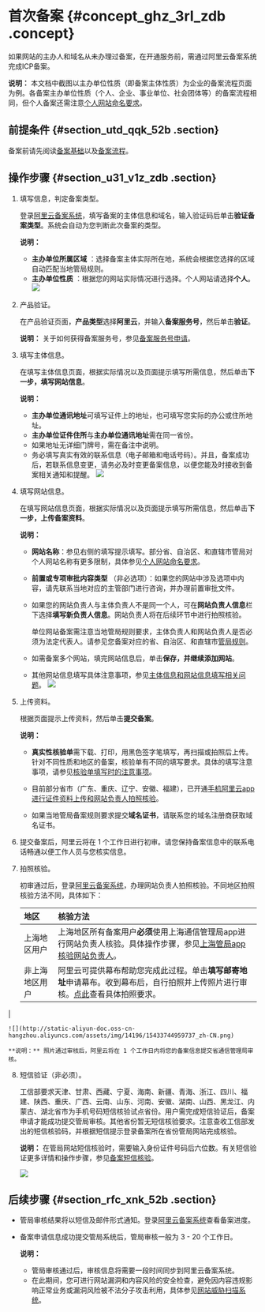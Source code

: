 # 首次备案 {#concept_ghz_3rl_zdb .concept}

如果网站的主办人和域名从未办理过备案，在开通服务前，需通过阿里云备案系统完成ICP备案。

**说明：** 本文档中截图以主办单位性质（即备案主体性质）为企业的备案流程页面为例。各备案主办单位性质（个人、企业、事业单位、社会团体等）的备案流程相同，但个人备案还需注意[个人网站命名要求](../../../../intl.zh-CN/常见问题/填写主体信息和网站信息.md#section_rdk_mvr_zdb)。

## 前提条件 {#section_utd_qqk_52b .section}

备案前请先阅读[备案基础](../../../../intl.zh-CN/产品简介/备案基础.md#)以及[备案流程](intl.zh-CN/备案流程/备案引导.md#section_tcc_bds_s2b)。

## 操作步骤 {#section_u31_v1z_zdb .section}

1.  填写信息，判定备案类型。

    登录[阿里云备案系统](https://beian.aliyun.com/order/selfBaIndex.htm)，填写备案的主体信息和域名，输入验证码后单击**验证备案类型**。系统会自动为您判断此次备案的类型。

    **说明：** 

    -   **主办单位所属区域** ：选择备案主体实际所在地，系统会根据您选择的区域自动匹配当地管局规则。
    -   **主办单位性质** ：根据您的网站实际情况进行选择。个人网站请选择**个人**。
    ![](http://static-aliyun-doc.oss-cn-hangzhou.aliyuncs.com/assets/img/14196/15433744959743_zh-CN.png)

2.  产品验证。

    在产品验证页面，**产品类型**选择**阿里云**，并输入**备案服务号**，然后单击**验证**。

    **说明：** 关于如何获得备案服务号，参见[备案服务号申请](intl.zh-CN/备案流程/申请备案服务号.md#)。

3.  填写主体信息。

    在填写主体信息页面，根据实际情况以及页面提示填写所需信息，然后单击**下一步，填写网站信息**。

    **说明：** 

    -   **主办单位通讯地址**可填写证件上的地址，也可填写您实际的办公或住所地址。
    -   **主办单位证件住所**与**主办单位通讯地址**需在同一省份。
    -   如果地址无详细门牌号，需在备注中说明。
    -   务必填写真实有效的联系信息（电子邮箱和电话号码）。并且，备案成功后，若联系信息变更，请务必及时变更备案信息，以便您能及时接收到备案相关通知和提醒。
    ![](http://static-aliyun-doc.oss-cn-hangzhou.aliyuncs.com/assets/img/14196/15433744959716_zh-CN.png)

4.  填写网站信息。

    在填写网站信息页面，根据实际情况以及页面提示填写所需信息，然后单击**下一步，上传备案资料**。

    **说明：** 

    -   **网站名称**：参见右侧的填写提示填写。部分省、自治区、和直辖市管局对个人网站名称有更多限制，具体参见[个人网站命名要求](../../../../intl.zh-CN/常见问题/填写主体信息和网站信息.md#section_rdk_mvr_zdb)。
    -   **前置或专项审批内容类型** （非必选项）：如果您的网站中涉及选项中内容，请先联系当地对应的主管部门进行咨询，并办理前置审批文件。
    -   如果您的网站负责人与主体负责人不是同一个人，可在**网站负责人信息**栏下选择**填写新负责人信息**。网站负责人将在后续环节中进行拍照核验。

        单位网站备案需注意当地管局规则要求，主体负责人和网站负责人是否必须为法定代表人。请参见您备案对应的省、自治区、和直辖市[管局规则](../../../../intl.zh-CN/管局规则/各地区管局备案规则.md)。

    -   如需备案多个网站，填完网站信息后，单击**保存，并继续添加网站**。
    -   其他网站信息填写具体注意事项，参见[主体信息和网站信息填写相关问题](../../../../intl.zh-CN/常见问题/填写主体信息和网站信息.md#section_hxd_kvr_zdb)。
    ![](http://static-aliyun-doc.oss-cn-hangzhou.aliyuncs.com/assets/img/14196/15433744959724_zh-CN.png)

5.  上传资料。

    根据页面提示上传资料，然后单击**提交备案**。

    **说明：** 

    -   **真实性核验单**需下载、打印，用黑色签字笔填写，再扫描或拍照后上传。针对不同性质和地区的备案，核验单有不同的填写要求。具体的填写注意事项，请参见[核验单填写时的注意事项](../../../../intl.zh-CN/常见问题/上传资料.md#section_z2v_rbt_zdb)。
    -   目前部分省市（广东、重庆、辽宁、安徽、福建），已开通[手机阿里云app进行证件资料上传和网站负责人拍照核验](../../../../intl.zh-CN/常见问题/上传资料.md#)。

    -   如果当地管局备案规则要求提交**域名证书**，请联系您的域名注册商获取域名证书。
6.  提交备案后，阿里云将在 1 个工作日进行初审。请您保持备案信息中的联系电话畅通以便工作人员与您核实信息。
7.  拍照核验。

    初审通过后，登录[阿里云备案系统](https://beian.aliyun.com/order/selfBaIndex.htm)，办理网站负责人拍照核验。不同地区拍照核验方法不同，具体如下：

    |地区|核验方法|
    |:-|:---|
    |上海地区用户|上海地区所有备案用户**必须**使用上海通信管理局app进行网站负责人核验。具体操作步骤，参见[上海管局app核验网站负责人](intl.zh-CN/备案流程/上海地区通过手机app核验网站负责人.md#)。|
    |非上海地区用户|阿里云可提供幕布帮助您完成此过程。单击**填写邮寄地址**申请幕布。收到幕布后，自行拍照并上传照片进行审核。[点此](../../../../intl.zh-CN/常见问题/拍照核验.md#)查看具体拍照要求。

|

    ![](http://static-aliyun-doc.oss-cn-hangzhou.aliyuncs.com/assets/img/14196/15433744959737_zh-CN.png)

    **说明：** 照片通过审核后，阿里云将在 1 个工作日内将您的备案信息提交省通信管理局审核。

8.  短信验证（非必须）。

    工信部要求天津、甘肃、西藏、宁夏、海南、新疆、青海、浙江、四川、福建、陕西、重庆、广西、云南、山东、河南、安徽、湖南、山西、黑龙江、内蒙古、湖北省市为手机号码短信核验试点省份。用户需完成短信验证后，备案申请才能成功提交管局审核。其他省份暂无短信核验要求。注意查收工信部发出的短信核验码，并根据短信提示登录备案所在省份管局网站完成核验。

    **说明：** 在管局网站短信核验时，需要输入身份证件号码后六位数。有关短信验证更多详情和操作步骤，参见[备案短信核验](intl.zh-CN/备案流程/备案短信核验.md#)。

    ![](http://static-aliyun-doc.oss-cn-hangzhou.aliyuncs.com/assets/img/14196/15433744959730_zh-CN.png)


## 后续步骤 {#section_rfc_xnk_52b .section}

-   管局审核结果将以短信及邮件形式通知。登录[阿里云备案系统](https://beian.aliyun.com/order/index)查看备案进度。
-   备案申请信息成功提交管局系统后，管局审核一般为 3 - 20 个工作日。

    **说明：** 

    -   管局审核通过后，审核信息将需要一段时间同步到阿里云备案系统。
    -   在此期间，您可进行网站漏洞和内容风险的安全检查，避免因内容违规影响正常业务或漏洞风险被不法分子攻击利用，具体参见[网站威胁扫描系统](https://www.alibabacloud.com/product/avds)。

